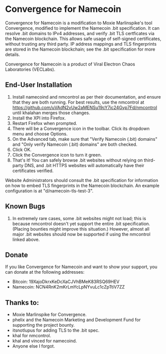 # Convergence for Namecoin

Convergence for Namecoin is a modification to Moxie Marlinspike's tool Convergence, modified to implement the Namecoin .bit specification.  It can resolve .bit domains to IPv4 addresses, and verify .bit TLS certficates via the Namecoin blockchain.  This allows safe usage of self-signed certificates, without trusting any third party.  IP address mappings and TLS fingerprints are stored in the Namecoin blockchain; see the .bit specification for more details.

Convergence for Namecoin is a product of Viral Electron Chaos Laboratories (VECLabs).

## End-User Installation

1. Install namecoind and nmcontrol as per their documentation, and ensure that they are both running.  For best results, use the nmcontrol at https://github.com/uVAdN2vUw2aMENSu19cY7ic24Gvp7Fd/nmcontrol until khalahan merges those changes.
2. Install the XPI into Firefox.
3. Restart Firefox when prompted.
4. There will be a Convergence icon in the toolbar.  Click its dropdown menu and choose Options.
5. On the Advanced tab, make sure that "Verify Namecoin (.bit) domains" and "Only verify Namecoin (.bit) domains" are both checked.
6. Click OK.
7. Click the Convergence icon to turn it green.
8. That's it!  You can safely browse .bit websites without relying on third-party DNS, and .bit HTTPS websites will automatically have their certificates verified.

Website Administrators should consult the .bit specification for information on how to embed TLS fingerprints in the Namecoin blockchain.  An example configuration is at "d/namecoin-tls-test-3".

## Known Bugs

1. In extremely rare cases, some .bit websites might not load; this is because nmcontrol doesn't yet support the entire .bit specification.  (Placing bounties might improve this situation.)  However, almost all major .bit websites should now be supported if using the nmcontrol linked above.

## Donate

If you like Convergence for Namecoin and want to show your support, you can donate at the following addresses:

* Bitcoin: 19XajoDkrxKeDcXaCJVhBMeK83RSQ69HEV
* Namecoin: NCN4RnK2mKrLmYcLpNYvuLc1cZpTtiV7ZZ

## Thanks to:

* Moxie Marlinspike for Convergence.
* phelix and the Namecoin Marketing and Development Fund for supporting the project bounty.
* itsnotlupus for adding TLS to the .bit spec.
* khal for nmcontrol.
* khal and vinced for namecoind.
* Anyone else I forgot.
